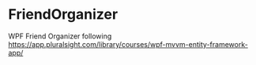 # FriendOrganizer
WPF Friend Organizer following https://app.pluralsight.com/library/courses/wpf-mvvm-entity-framework-app/
